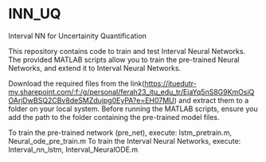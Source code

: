 # INN_UQ
Interval NN for Uncertainity Quantification

This repository contains code to train and test Interval Neural Networks. The provided MATLAB scripts allow you to train the pre-trained Neural Networks, and extend it to Interval Neural Networks.

Download the required files from the link(https://ituedutr-my.sharepoint.com/:f:/g/personal/ferah23_itu_edu_tr/EjaYq5nS8G9KmOsiQOArjDwBSQ2CBv8deSMZdujpg0EyPA?e=EH07MU) and extract them to a folder on your local system.
Before running the MATLAB scripts, ensure you add the path to the folder containing the pre-trained model files.

To train the pre-trained network (pre_net), execute: lstm_pretrain.m, Neural_ode_pre_train.m
To train the Interval Neural Networks, execute: Interval_nn_lstm, Interval_NeuralODE.m


